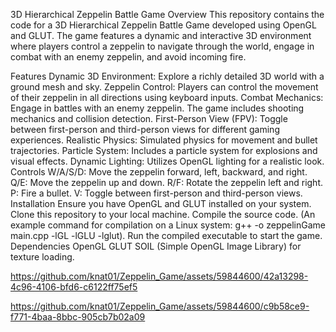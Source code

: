 3D Hierarchical Zeppelin Battle Game
Overview
This repository contains the code for a 3D Hierarchical Zeppelin Battle Game developed using OpenGL and GLUT. The game features a dynamic and interactive 3D environment where players control a zeppelin to navigate through the world, engage in combat with an enemy zeppelin, and avoid incoming fire.

Features
Dynamic 3D Environment: Explore a richly detailed 3D world with a ground mesh and sky.
Zeppelin Control: Players can control the movement of their zeppelin in all directions using keyboard inputs.
Combat Mechanics: Engage in battles with an enemy zeppelin. The game includes shooting mechanics and collision detection.
First-Person View (FPV): Toggle between first-person and third-person views for different gaming experiences.
Realistic Physics: Simulated physics for movement and bullet trajectories.
Particle System: Includes a particle system for explosions and visual effects.
Dynamic Lighting: Utilizes OpenGL lighting for a realistic look.
Controls
W/A/S/D: Move the zeppelin forward, left, backward, and right.
Q/E: Move the zeppelin up and down.
R/F: Rotate the zeppelin left and right.
P: Fire a bullet.
V: Toggle between first-person and third-person views.
Installation
Ensure you have OpenGL and GLUT installed on your system.
Clone this repository to your local machine.
Compile the source code. (An example command for compilation on a Linux system: g++ -o zeppelinGame main.cpp -lGL -lGLU -lglut).
Run the compiled executable to start the game.
Dependencies
OpenGL
GLUT
SOIL (Simple OpenGL Image Library) for texture loading.

https://github.com/knat01/Zeppelin_Game/assets/59844600/42a13298-4c96-4106-bfd6-c6122ff75ef5



https://github.com/knat01/Zeppelin_Game/assets/59844600/c9b58ce9-f771-4baa-8bbc-905cb7b02a09

